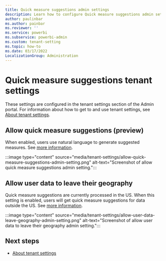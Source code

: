 ```yaml
---
title: Quick measure suggestions admin settings 
description: Learn how to configure Quick measure suggestions admin settings.
author: paulinbar
ms.author: painbar
ms.reviewer: ''
ms.service: powerbi
ms.subservice: powerbi-admin
ms.custom: tenant-setting
ms.topic: how-to
ms.date: 03/17/2022
LocalizationGroup: Administration
---
```


# Quick measure suggestions tenant settings 

These settings are configured in the tenant settings section of the Admin portal. For information about how to get to and use tenant settings, see [About tenant settings](/power-bi/admin/service-admin-portal-about-tenant-settings).

## Allow quick measure suggestions (preview)

When enabled, users use natural language to generate suggested measures. See [more information](/power-bi/transform-model/quick-measure-suggestions).

:::image type="content" source="media/tenant-settings/allow-quick-measure-suggestions-admin-setting.png" alt-text="Screenshot of allow quick measure suggestions admin setting.":::

## Allow user data to leave their geography

Quick measure suggestions are currently processed in the US. When this setting is enabled, users will get quick measure suggestions for data outside the US. See [more information](/power-bi/transform-model/quick-measure-suggestions).

:::image type="content" source="media/tenant-settings/allow-user-data-leave-geography-admin-setting.png" alt-text="Screenshot of allow user data to leave their geography admin setting.":::

## Next steps

* [About tenant settings](/power-bi/admin/service-admin-portal-about-tenant-settings)